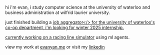 hi i'm evan, i study computer science at the university of waterloo and business administration at wilfrid laurier university.

just finished building a <a href="https://www.linkedin.com/feed/update/urn:li:activity:7232846565734789120/">job aggregator</> for the university of waterloo's co-op department, i'm looking for winter 2025 internship.

currently working on a <a href="https://github.com/evanyans/racing-line-simulation">racing line simulator</a> using ml agents.

view my work at <a href="https://evanyan.me/">evanyan.me</a> or visit my <a href="https://www.linkedin.com/in/yanevan/">linkedin</a>

